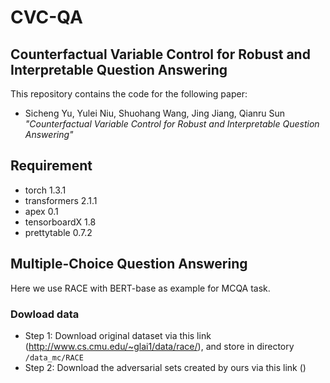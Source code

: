 # CVC-QA

## Counterfactual Variable Control for Robust and Interpretable Question Answering
This repository contains the code for the following paper:
* Sicheng Yu, Yulei Niu, Shuohang Wang, Jing Jiang, Qianru Sun *"Counterfactual Variable Control for Robust and Interpretable Question Answering"*

## Requirement
* torch 1.3.1
* transformers 2.1.1
* apex 0.1
* tensorboardX 1.8
* prettytable 0.7.2

## Multiple-Choice Question Answering
Here we use RACE with BERT-base as example for MCQA task.

### Dowload data
- Step 1: Download original dataset via this link (http://www.cs.cmu.edu/~glai1/data/race/), and store in directory `/data_mc/RACE`
- Step 2: Download the adversarial sets created by ours via this link ()
